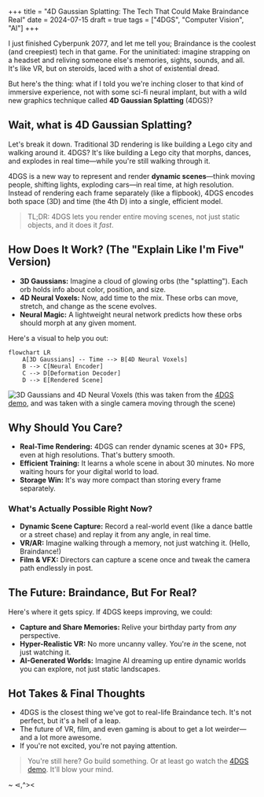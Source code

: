 +++
title = "4D Gaussian Splatting: The Tech That Could Make Braindance Real"
date = 2024-07-15
draft = true
tags = ["4DGS", "Computer Vision", "AI"]
+++

I just finished Cyberpunk 2077, and let me tell you; Braindance is the coolest (and creepiest) tech in that game. For the uninitiated: imagine strapping on a headset and reliving someone else's memories, sights, sounds, and all. It's like VR, but on steroids, laced with a shot of existential dread.

But here's the thing: what if I told you we're inching closer to that kind of immersive experience, not with some sci-fi neural implant, but with a wild new graphics technique called **4D Gaussian Splatting** (4DGS)?

## Wait, what is 4D Gaussian Splatting?

Let's break it down. Traditional 3D rendering is like building a Lego city and walking around it. 4DGS? It's like building a Lego city that morphs, dances, and explodes in real time—while you're still walking through it.

4DGS is a new way to represent and render **dynamic scenes**—think moving people, shifting lights, exploding cars—in real time, at high resolution. Instead of rendering each frame separately (like a flipbook), 4DGS encodes both space (3D) and time (the 4th D) into a single, efficient model.

> TL;DR: 4DGS lets you render entire moving scenes, not just static objects, and it does it _fast_.

## How Does It Work? (The "Explain Like I'm Five" Version)

- **3D Gaussians:** Imagine a cloud of glowing orbs (the "splatting"). Each orb holds info about color, position, and size.
- **4D Neural Voxels:** Now, add time to the mix. These orbs can move, stretch, and change as the scene evolves.
- **Neural Magic:** A lightweight neural network predicts how these orbs should morph at any given moment.

Here's a visual to help you out:

```mermaid
flowchart LR
    A[3D Gaussians] -- Time --> B[4D Neural Voxels]
    B --> C[Neural Encoder]
    C --> D[Deformation Decoder]
    D --> E[Rendered Scene]
```

![3D Gaussians and 4D Neural Voxels](/images/4dgs.gif)
(this was taken from the [4DGS demo](https://guanjunwu.github.io/4dgs/), and was taken with a single camera moving through the scene)

## Why Should You Care?

- **Real-Time Rendering:** 4DGS can render dynamic scenes at 30+ FPS, even at high resolutions. That's buttery smooth.
- **Efficient Training:** It learns a whole scene in about 30 minutes. No more waiting hours for your digital world to load.
- **Storage Win:** It's way more compact than storing every frame separately.

### What's Actually Possible Right Now?

- **Dynamic Scene Capture:** Record a real-world event (like a dance battle or a street chase) and replay it from any angle, in real time.
- **VR/AR:** Imagine walking through a memory, not just watching it. (Hello, Braindance!)
- **Film & VFX:** Directors can capture a scene once and tweak the camera path endlessly in post.


## The Future: Braindance, But For Real?

Here's where it gets spicy. If 4DGS keeps improving, we could:

- **Capture and Share Memories:** Relive your birthday party from _any_ perspective.
- **Hyper-Realistic VR:** No more uncanny valley. You're _in_ the scene, not just watching it.
- **AI-Generated Worlds:** Imagine AI dreaming up entire dynamic worlds you can explore, not just static landscapes.

## Hot Takes & Final Thoughts

- 4DGS is the closest thing we've got to real-life Braindance tech. It's not perfect, but it's a hell of a leap.
- The future of VR, film, and even gaming is about to get a lot weirder—and a lot more awesome.
- If you're not excited, you're not paying attention.

> You're still here? Go build something. Or at least go watch the [4DGS demo](https://guanjunwu.github.io/4dgs/). It'll blow your mind.

~ ⋖,^><
